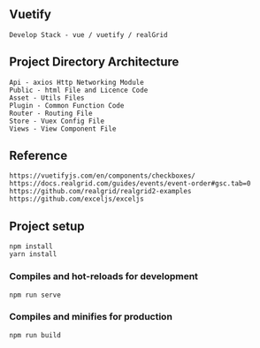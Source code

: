 ## Vuetify
```
Develop Stack - vue / vuetify / realGrid 
```

## Project Directory Architecture
```
Api - axios Http Networking Module
Public - html File and Licence Code
Asset - Utils Files
Plugin - Common Function Code
Router - Routing File
Store - Vuex Config File
Views - View Component File
```

## Reference
```
https://vuetifyjs.com/en/components/checkboxes/
https://docs.realgrid.com/guides/events/event-order#gsc.tab=0
https://github.com/realgrid/realgrid2-examples
https://github.com/exceljs/exceljs
```

## Project setup
```
npm install
yarn install
```

### Compiles and hot-reloads for development
```
npm run serve
```

### Compiles and minifies for production
```
npm run build
```
